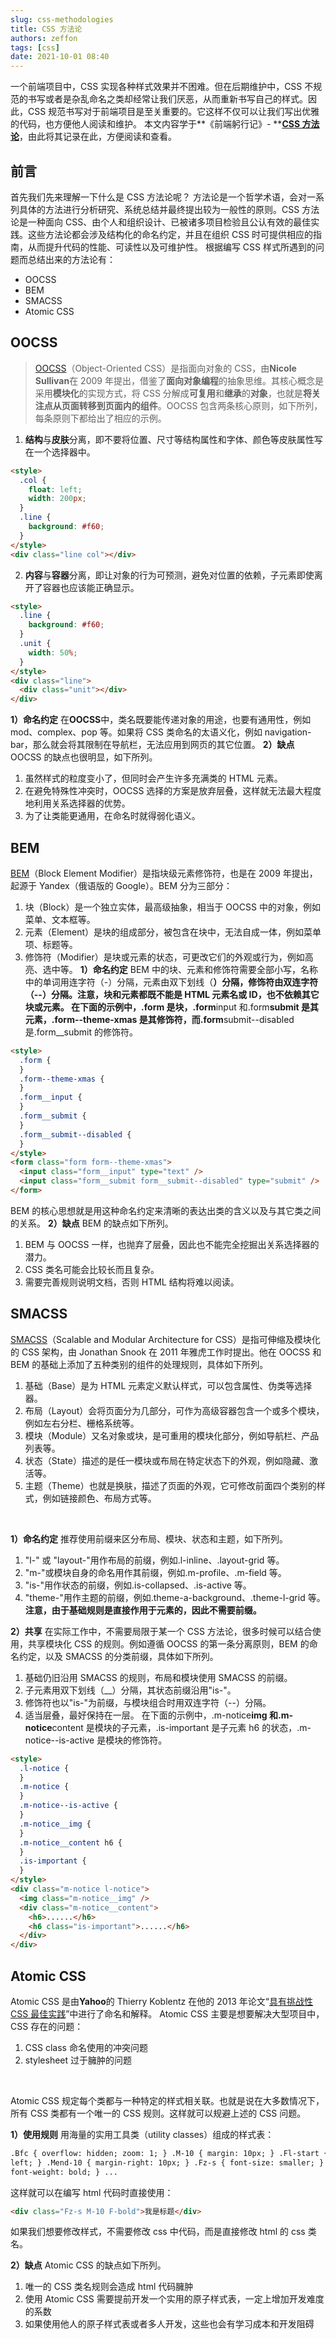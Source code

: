 ```yaml
---
slug: css-methodologies
title: CSS 方法论
authors: zeffon
tags: [css]
date: 2021-10-01 08:40
---
```


一个前端项目中，CSS 实现各种样式效果并不困难。但在后期维护中，CSS 不规范的书写或者是杂乱命名之类却经常让我们厌恶，从而重新书写自己的样式。因此，CSS 规范书写对于前端项目是至关重要的。它这样不仅可以让我们写出优雅的代码，也方便他人阅读和维护。
本文内容学于**《前端躬行记》- **[**CSS 方法论**](https://www.kancloud.cn/pwstrick/fe-questions/1627447)，由此将其记录在此，方便阅读和查看。

<!--truncate-->

## 前言

首先我们先来理解一下什么是 CSS 方法论呢？
方法论是一个哲学术语，会对一系列具体的方法进行分析研究、系统总结并最终提出较为一般性的原则。CSS 方法论是一种面向 CSS、由个人和组织设计、已被诸多项目检验且公认有效的最佳实践。这些方法论都会涉及结构化的命名约定，并且在组织 CSS 时可提供相应的指南，从而提升代码的性能、可读性以及可维护性。
根据编写 CSS 样式所遇到的问题而总结出来的方法论有：

- OOCSS
- BEM
- SMACSS
- Atomic CSS

## OOCSS

> [OOCSS](http://oocss.org/)（Object-Oriented CSS）是指面向对象的 CSS，由**Nicole Sullivan**在 2009 年提出，借鉴了**面向对象编程**的抽象思维。其核心概念是采用**模块化**的实现方式，将 CSS 分解成**可复用**和**继承**的**对象**，也就是**将关注点从页面转移到页面内的组件**。OOCSS 包含两条核心原则，如下所列，每条原则下都给出了相应的示例。

1. **结构**与**皮肤**分离，即不要将位置、尺寸等结构属性和字体、颜色等皮肤属性写在一个选择器中。

```html
<style>
  .col {
    float: left;
    width: 200px;
  }
  .line {
    background: #f60;
  }
</style>
<div class="line col"></div>
```

2. **内容**与**容器**分离，即让对象的行为可预测，避免对位置的依赖，子元素即使离开了容器也应该能正确显示。

```html
<style>
  .line {
    background: #f60;
  }
  .unit {
    width: 50%;
  }
</style>
<div class="line">
  <div class="unit"></div>
</div>
```

**1）命名约定**
在**OOCSS**中，类名既要能传递对象的用途，也要有通用性，例如 mod、complex、pop 等。如果将 CSS 类命名的太语义化，例如 navigation-bar，那么就会将其限制在导航栏，无法应用到网页的其它位置。
**2）缺点**
OOCSS 的缺点也很明显，如下所列。

1. 虽然样式的粒度变小了，但同时会产生许多充满类的 HTML 元素。
1. 在避免特殊性冲突时，OOCSS 选择的方案是放弃层叠，这样就无法最大程度地利用关系选择器的优势。
1. 为了让类能更通用，在命名时就得弱化语义。

## BEM

[BEM](http://getbem.com/)（Block Element Modifier）是指块级元素修饰符，也是在 2009 年提出，起源于 Yandex（俄语版的 Google）。BEM 分为三部分：

1. 块（Block）是一个独立实体，最高级抽象，相当于 OOCSS 中的对象，例如菜单、文本框等。
1. 元素（Element）是块的组成部分，被包含在块中，无法自成一体，例如菜单项、标题等。
1. 修饰符（Modifier）是块或元素的状态，可更改它们的外观或行为，例如高亮、选中等。
   **1）命名约定**
   BEM 中的块、元素和修饰符需要全部小写，名称中的单词用连字符（-）分隔，元素由双下划线（**）分隔，修饰符由双连字符（--）分隔。注意，块和元素都既不能是 HTML 元素名或 ID，也不依赖其它块或元素。
   在下面的示例中，.form 是块，.form**input 和.form**submit 是其元素，.form--theme-xmas 是其修饰符，而.form**submit--disabled 是.form\_\_submit 的修饰符。

```html
<style>
  .form {
  }
  .form--theme-xmas {
  }
  .form__input {
  }
  .form__submit {
  }
  .form__submit--disabled {
  }
</style>
<form class="form form--theme-xmas">
  <input class="form__input" type="text" />
  <input class="form__submit form__submit--disabled" type="submit" />
</form>
```

BEM 的核心思想就是用这种命名约定来清晰的表达出类的含义以及与其它类之间的关系。
**2）缺点**
BEM 的缺点如下所列。

1. BEM 与 OOCSS 一样，也抛弃了层叠，因此也不能完全挖掘出关系选择器的潜力。
1. CSS 类名可能会比较长而且复杂。
1. 需要完善规则说明文档，否则 HTML 结构将难以阅读。

## SMACSS

[SMACSS](http://smacss.com/)（Scalable and Modular Architecture for CSS）是指可伸缩及模块化的 CSS 架构，由 Jonathan Snook 在 2011 年雅虎工作时提出。他在 OOCSS 和 BEM 的基础上添加了五种类别的组件的处理规则，具体如下所列。

1. 基础（Base）是为 HTML 元素定义默认样式，可以包含属性、伪类等选择器。
1. 布局（Layout）会将页面分为几部分，可作为高级容器包含一个或多个模块，例如左右分栏、栅格系统等。
1. 模块（Module）又名对象或块，是可重用的模块化部分，例如导航栏、产品列表等。
1. 状态（State）描述的是任一模块或布局在特定状态下的外观，例如隐藏、激活等。
1. 主题（Theme）也就是换肤，描述了页面的外观，它可修改前面四个类别的样式，例如链接颜色、布局方式等。

​

**1）命名约定**
推荐使用前缀来区分布局、模块、状态和主题，如下所列。

1. "l-" 或 "layout-"用作布局的前缀，例如.l-inline、.layout-grid 等。
1. "m-"或模块自身的命名用作其前缀，例如.m-profile、.m-field 等。
1. "is-"用作状态的前缀，例如.is-collapsed、.is-active 等。
1. "theme-"用作主题的前缀，例如.theme-a-background、.theme-l-grid 等。
   **注意，由于基础规则是直接作用于元素的，因此不需要前缀。**
   ​

**2）共享**
在实际工作中，不需要局限于某一个 CSS 方法论，很多时候可以结合使用，共享模块化 CSS 的规则。例如遵循 OOCSS 的第一条分离原则，BEM 的命名约定，以及 SMACSS 的分类前缀，具体如下所列。

1. 基础仍旧沿用 SMACSS 的规则，布局和模块使用 SMACSS 的前缀。
1. 子元素用双下划线（\_\_）分隔，其状态前缀沿用"is-"。
1. 修饰符也以"is-"为前缀，与模块组合时用双连字符（--）分隔。
1. 适当层叠，最好保持在一层。
   在下面的示例中，.m-notice**img 和.m-notice**content 是模块的子元素，.is-important 是子元素 h6 的状态，.m-notice--is-active 是模块的修饰符。

```html
<style>
  .l-notice {
  }
  .m-notice {
  }
  .m-notice--is-active {
  }
  .m-notice__img {
  }
  .m-notice__content h6 {
  }
  .is-important {
  }
</style>
<div class="m-notice l-notice">
  <img class="m-notice__img" />
  <div class="m-notice__content">
    <h6>......</h6>
    <h6 class="is-important">......</h6>
  </div>
</div>
```

## Atomic CSS

Atomic CSS 是由**Yahoo**的 Thierry Koblentz 在他的 2013 年论文“[具有挑战性 CSS 最佳实践](http://www.smashingmagazine.com/2013/10/21/challenging-css-best-practices-atomic-approach/)”中进行了命名和解释。
Atomic CSS 主要是想要解决大型项目中，CSS 存在的问题：

1. CSS class 命名使用的冲突问题
1. stylesheet 过于臃肿的问题

​

Atomic CSS 规定每个类都与一种特定的样式相关联。也就是说在大多数情况下，所有 CSS 类都有一个唯一的 CSS 规则。这样就可以规避上述的 CSS 问题。
​

**1）使用规则**
用海量的实用工具类（utility classes）组成的样式表：

```html
.Bfc { overflow: hidden; zoom: 1; } .M-10 { margin: 10px; } .Fl-start { float:
left; } .Mend-10 { margin-right: 10px; } .Fz-s { font-size: smaller; } .F-bold {
font-weight: bold; } ...
```

这样就可以在编写 html 代码时直接使用：

```html
<div class="Fz-s M-10 F-bold">我是标题</div>
```

如果我们想要修改样式，不需要修改 css 中代码，而是直接修改 html 的 css 类名。

**2）缺点**
Atomic CSS 的缺点如下所列。

1. 唯一的 CSS 类名规则会造成 html 代码臃肿
1. 使用 Atomic CSS 需要提前开发一个实用的原子样式表，一定上增加开发难度的系数
1. 如果使用他人的原子样式表或者多人开发，这些也会有学习成本和开发阻碍
